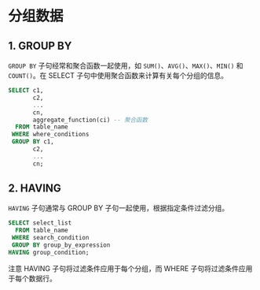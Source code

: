 # 分组数据

## 1. GROUP BY

`GROUP BY` 子句经常和聚合函数一起使用，如 `SUM()`、`AVG()`、`MAX()`、`MIN()` 和 `COUNT()`。在 SELECT 子句中使用聚合函数来计算有关每个分组的信息。

```sql
SELECT c1,
       c2,
       ...
       cn,
       aggregate_function(ci) -- 聚合函数
  FROM table_name
 WHERE where_conditions
 GROUP BY c1,
       c2,
       ...
       cn;
```

## 2. HAVING

`HAVING` 子句通常与 GROUP BY 子句一起使用，根据指定条件过滤分组。

```sql
SELECT select_list
  FROM table_name
 WHERE search_condition
 GROUP BY group_by_expression
HAVING group_condition;
```

注意 HAVING 子句将过滤条件应用于每个分组，而 WHERE 子句将过滤条件应用于每个数据行。
